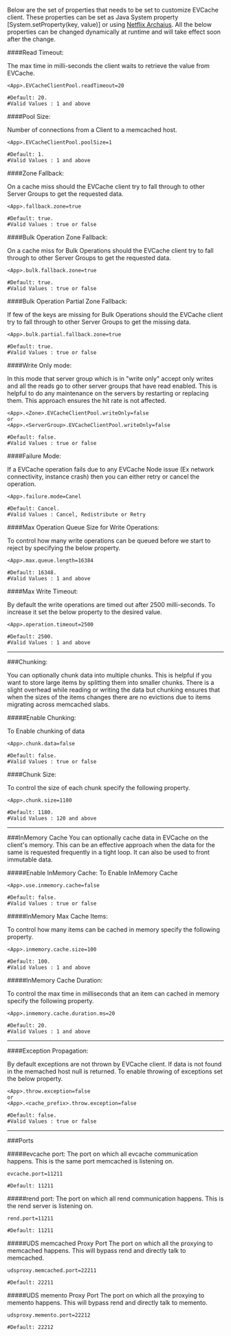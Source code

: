 Below are the set of properties that needs to be set to customize EVCache client. These properties can be set as Java System property [System.setProperty(key, value)] or using [Netflix Archaius](https://github.com/Netflix/archaius). All the below properties can be changed dynamically at runtime and will take effect soon after the change.

####Read Timeout:

The max time in milli-seconds the client waits to retrieve the value from EVCache.
```property
<App>.EVCacheClientPool.readTimeout=20

#Default: 20. 
#Valid Values : 1 and above
```

####Pool Size:

Number of connections from a Client to a memcached host.
```property
<App>.EVCacheClientPool.poolSize=1

#Default: 1. 
#Valid Values : 1 and above
```

####Zone Fallback:

On a cache miss should the EVCache client try to fall through to other Server Groups to get the requested data.
```property
<App>.fallback.zone=true

#Default: true. 
#Valid Values : true or false
```

####Bulk Operation Zone Fallback:

On a cache miss for Bulk Operations should the EVCache client try to fall through to other Server Groups to get the requested data.
```property
<App>.bulk.fallback.zone=true

#Default: true. 
#Valid Values : true or false
```

####Bulk Operation Partial Zone Fallback:

If few of the keys are missing for Bulk Operations should the EVCache client try to fall through to other Server Groups to get the missing data.
```property
<App>.bulk.partial.fallback.zone=true

#Default: true. 
#Valid Values : true or false
```

####Write Only mode:

In this mode that server group which is in "write only" accept only writes and all the reads go to other server groups that have read enabled. This is helpful to do any maintenance on the servers by restarting or replacing them. This approach ensures the hit rate is not affected.
```property
<App>.<Zone>.EVCacheClientPool.writeOnly=false 
or
<App>.<ServerGroup>.EVCacheClientPool.writeOnly=false

#Default: false. 
#Valid Values : true or false
```

####Failure Mode:

If a EVCache operation fails due to any EVCache Node issue (Ex network connectivity, instance crash) then you can either retry or cancel the operation.
```property
<App>.failure.mode=Canel

#Default: Cancel. 
#Valid Values : Cancel, Redistribute or Retry
```

####Max Operation Queue Size for Write Operations:

To control how many write operations can be queued before we start to reject by specifying the below property.
```property
<App>.max.queue.length=16384

#Default: 16348. 
#Valid Values : 1 and above
```

####Max Write Timeout:

By default the write operations are timed out after 2500 milli-seconds. To increase it set the below property to the desired value.
```property
<App>.operation.timeout=2500

#Default: 2500. 
#Valid Values : 1 and above
```

***
###Chunking:

You can optionally chunk data into multiple chunks. This is helpful if you want to store large items by splitting them into smaller chunks. There is a slight overhead while reading or writing the data but chunking ensures that when the sizes of the items changes there are no evictions due to items migrating across memcached slabs.

#####Enable Chunking:

To Enable chunking of data 
```property
<App>.chunk.data=false

#Default: false. 
#Valid Values : true or false
```

####Chunk Size:

To control the size of each chunk specify the following property.
```property
<App>.chunk.size=1180

#Default: 1180. 
#Valid Values : 120 and above
```

***
###InMemory Cache
You can optionally cache data in EVCache on the client's memory. This can be an effective approach when the data for the same is requested frequently in a tight loop. It can also be used to front immutable data.

#####Enable InMemory Cache:
To Enable InMemory Cache

```property
<App>.use.inmemory.cache=false

#Default: false. 
#Valid Values : true or false
```

#####InMemory Max Cache Items:

To control how many items can be cached in memory specify the following property.
```property
<App>.inmemory.cache.size=100 

#Default: 100. 
#Valid Values : 1 and above
```

#####InMemory Cache Duration:

To control the max time in milliseconds that an item can cached in memory specify the following property.
```property
<App>.inmemory.cache.duration.ms=20

#Default: 20. 
#Valid Values : 1 and above
```

***

####Exception Propagation:

By default exceptions are not thrown by EVCache client. If data is not found in the memached host null is returned. To enable throwing of exceptions set the below property.
```property
<App>.throw.exception=false
or
<App>.<cache_prefix>.throw.exception=false

#Default: false. 
#Valid Values : true or false
```

***

###Ports

#####evcache port:
The port on which all evcache communication happens. This is the same port memcached is listening on. 
```property
evcache.port=11211

#Default: 11211 
```

#####rend port:
The port on which all rend communication happens. This is the rend server is listening on. 
```property
rend.port=11211

#Default: 11211 
```

#####UDS memcached Proxy Port
The port on which all the proxying to memcached happens. This will bypass rend and directly talk to memcached.  
```property
udsproxy.memcached.port=22211

#Default: 22211 
```

#####UDS memento Proxy Port
The port on which all the proxying to memento happens. This will bypass rend and directly talk to memento.  
```property
udsproxy.memento.port=22212

#Default: 22212 
```

